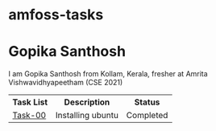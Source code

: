 # amfoss-tasks
# Gopika Santhosh
<p>I am Gopika Santhosh from Kollam, Kerala, fresher at Amrita Vishwavidhyapeetham (CSE 2021)</p>
<table>
  <tr>
    <th>Task List</th>
    <th>Description</th>
    <th>Status</th>
  </tr>
  <tr>
    <td><a href="https://github.com/GopikaSanthosh/amfoss-tasks/task-00.git">Task-00</a></td>
    <td>Installing ubuntu</td>
    <td>Completed</td>
  </tr>
</table>
  
    
